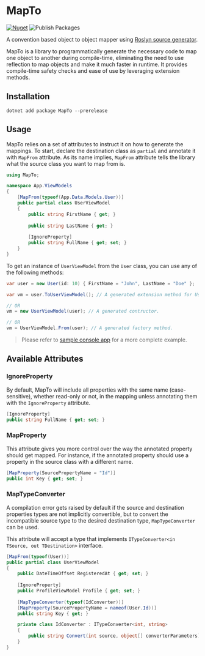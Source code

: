 # MapTo
[![Nuget](https://img.shields.io/nuget/v/mapto?logo=nuget)](https://www.nuget.org/packages/MapTo/)
![Publish Packages](https://github.com/mrtaikandi/MapTo/workflows/Publish%20Packages/badge.svg)

A convention based object to object mapper using [Roslyn source generator](https://github.com/dotnet/roslyn/blob/master/docs/features/source-generators.md).

MapTo is a library to programmatically generate the necessary code to map one object to another during compile-time, eliminating the need to use reflection to map objects and make it much faster in runtime. It provides compile-time safety checks and ease of use by leveraging extension methods.


## Installation
```
dotnet add package MapTo --prerelease
```

## Usage
MapTo relies on a set of attributes to instruct it on how to generate the mappings. To start, declare the destination class as `partial`  and annotate it with `MapFrom` attribute. As its name implies, `MapFrom` attribute tells the library what the source class you want to map from is.

```c#
using MapTo;

namespace App.ViewModels
{
    [MapFrom(typeof(App.Data.Models.User))]
    public partial class UserViewModel 
    {
        public string FirstName { get; }
    
        public string LastName { get; }
        
        [IgnoreProperty]
        public string FullName { get; set; }
    }
}
```

To get an instance of `UserViewModel` from the `User` class, you can use any of the following methods:

```c#
var user = new User(id: 10) { FirstName = "John", LastName = "Doe" };

var vm = user.ToUserViewModel(); // A generated extension method for User class.

// OR
vm = new UserViewModel(user); // A generated contructor.

// OR
vm = UserViewModel.From(user); // A generated factory method.
```

> Please refer to [sample console app](https://github.com/mrtaikandi/MapTo/tree/master/test/TestConsoleApp) for a more complete example.

## Available Attributes
### IgnoreProperty
By default, MapTo will include all properties with the same name (case-sensitive), whether read-only or not, in the mapping unless annotating them with the `IgnoreProperty` attribute.
```c#
[IgnoreProperty]
public string FullName { get; set; }
``` 

### MapProperty
This attribute gives you more control over the way the annotated property should get mapped. For instance, if the annotated property should use a property in the source class with a different name.

```c#
[MapProperty(SourcePropertyName = "Id")]
public int Key { get; set; }
```

### MapTypeConverter
A compilation error gets raised by default if the source and destination properties types are not implicitly convertible, but to convert the incompatible source type to the desired destination type, `MapTypeConverter` can be used.

This attribute will accept a type that implements `ITypeConverter<in TSource, out TDestination>` interface.

```c#
[MapFrom(typeof(User))]
public partial class UserViewModel
{
    public DateTimeOffset RegisteredAt { get; set; }
    
    [IgnoreProperty]
    public ProfileViewModel Profile { get; set; }
    
    [MapTypeConverter(typeof(IdConverter))]
    [MapProperty(SourcePropertyName = nameof(User.Id))]    
    public string Key { get; }

    private class IdConverter : ITypeConverter<int, string>
    {
        public string Convert(int source, object[] converterParameters) => $"{source:X}";
    }
}
```